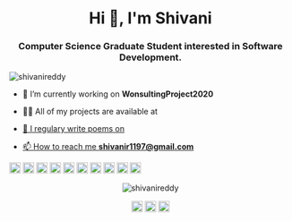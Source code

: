 <h1 align="center">Hi 👋, I'm Shivani</h1>
<h3 align="center">Computer Science Graduate Student interested in Software Development.</h3>
<p align="left"> <img src="https://komarev.com/ghpvc/?username=shivanireddy" alt="shivanireddy" /> </p>

- 🔭 I’m currently working on **WonsultingProject2020**

- 👨‍💻 All of my projects are available at <a href="https://www.github.com/shivanireddy" />

- 📝 I regulary write poems on <a href="https://shivanireddyyy.wordpress.com" />

- 📫 How to reach me **shivanir1197@gmail.com**

<p align="left"><img src="https://konpa.github.io/devicon/devicon.git/icons/react/react-original-wordmark.svg" alt="react" width="20" height="20"/> <img src="https://konpa.github.io/devicon/devicon.git/icons/amazonwebservices/amazonwebservices-original-wordmark.svg" alt="amazonwebservices" width="20" height="20"/> <img src="https://konpa.github.io/devicon/devicon.git/icons/css3/css3-original-wordmark.svg" alt="css3" width="20" height="20"/> <img src="https://konpa.github.io/devicon/devicon.git/icons/html5/html5-original-wordmark.svg" alt="html5" width="20" height="20"/> <img src="https://konpa.github.io/devicon/devicon.git/icons/java/java-original-wordmark.svg" alt="java" width="20" height="20"/> <img src="https://konpa.github.io/devicon/devicon.git/icons/javascript/javascript-original.svg" alt="javascript" width="20" height="20"/> <img src="https://konpa.github.io/devicon/devicon.git/icons/mongodb/mongodb-original-wordmark.svg" alt="mongodb" width="20" height="20"/> <img src="https://konpa.github.io/devicon/devicon.git/icons/mysql/mysql-original-wordmark.svg" alt="mysql" width="20" height="20"/> <img src="https://konpa.github.io/devicon/devicon.git/icons/nodejs/nodejs-original-wordmark.svg" alt="nodejs" width="20" height="20"/> <img src="https://konpa.github.io/devicon/devicon.git/icons/python/python-original-wordmark.svg" alt="python" width="20" height="20"/></p><p align="center"> <img src="https://github-readme-stats.vercel.app/api?username=shivanireddy&show_icons=true" alt="shivanireddy" /> </p>

<p align="center">
<a href="https://twitter.com/shivanir1197" target="blank"><img align="center" src="https://cdn.jsdelivr.net/npm/simple-icons@3.0.1/icons/twitter.svg" alt="shivanir1197" height="20" width="20" /></a>
<a href="https://linkedin.com/in/shivani-reddy-sidigidda" target="blank"><img align="center" src="https://cdn.jsdelivr.net/npm/simple-icons@3.0.1/icons/linkedin.svg" alt="shivani-reddy-sidigidda" height="20" width="20" /></a>
<a href="https://instagram.com/shivanireddyyy" target="blank"><img align="center" src="https://cdn.jsdelivr.net/npm/simple-icons@3.0.1/icons/instagram.svg" alt="shivanireddyyy" height="20" width="20" /></a>
</p>
